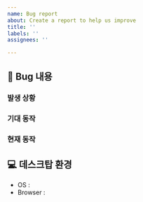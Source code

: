 ```yaml
---
name: Bug report
about: Create a report to help us improve
title: ''
labels: ''
assignees: ''

---
```


## 🐛 Bug 내용
<!-- 버그 이미지나 코드 캡처 -->

### 발생 상황 
<!-- 어떤 상황에서 버그가 발생하는지 적습니다. -->

### 기대 동작
<!-- 원래 기대하던 정상 동작에 대해 작성합니다. -->

### 현재 동작
<!-- 기대하던 동작에 반해 지금 문제가 되는 동작을 작성합니다. -->

## 💻 데스크탑 환경
 - OS : 
 - Browser : 
<!-- ex) chrome, safari -->
